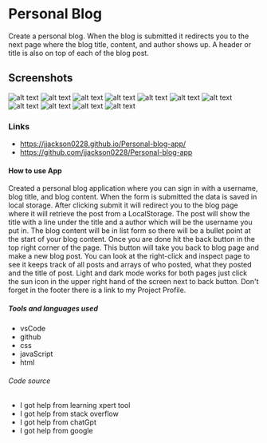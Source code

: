 # Personal Blog

Create a personal blog. When the blog is submitted it redirects you to the next page where the blog title, content, and author shows up. A header or title is also on top of each of the blog post.

## Screenshots

![alt text](<Screenshot 2024-06-24 at 9.19.24 PM.png>)
![alt text](<Screenshot 2024-06-24 at 9.19.24 PM.png>)
![alt text](<Screenshot 2024-06-24 at 9.19.24 PM.png>)
![alt text](<Screenshot 2024-06-24 at 9.32.46 PM.png>)
![alt text](<Screenshot 2024-06-24 at 9.33.45 PM.png>)
![alt text](<Screenshot 2024-06-24 at 9.34.14 PM.png>)
![alt text](<Screenshot 2024-06-24 at 9.34.29 PM.png>)
![alt text](<Screenshot 2024-06-24 at 9.34.37 PM.png>)
![alt text](<Screenshot 2024-06-24 at 9.34.56 PM.png>)
![alt text](<Screenshot 2024-06-24 at 9.35.02 PM.png>)
![alt text](<Screenshot 2024-06-24 at 9.35.46 PM.png>)

### Links

- https://jjackson0228.github.io/Personal-blog-app/
- https://github.com/jjackson0228/Personal-blog-app

#### How to use App

Created a personal blog application where you can sign in with a username, blog title, and blog content. When the form is submitted the data is saved in local storage. After clicking submit it will redirect you to the blog page where it will retrieve the post from a LocalStorage. The post will show the title with a line under the title and a author which will be the username you put in. The blog content will be in list form so there will be a bullet point at the start of your blog content. Once you are done hit the back button in the top right corner of the page. This button will take you back to blog page and make a new blog post. You can look at the right-click and inspect page to see it keeps track of all posts and arrays of who posted, what they posted and the title of post. Light and dark mode works for both pages just click the sun icon in the upper right hand of the screen next to back button. Don't forget in the footer there is a link to my Project Profile.

##### Tools and languages used

- vsCode
- github
- css
- javaScript
- html

###### Code source

- I got help from learning xpert tool
- I got help from stack overflow
- I got help from chatGpt
- I got help from google
